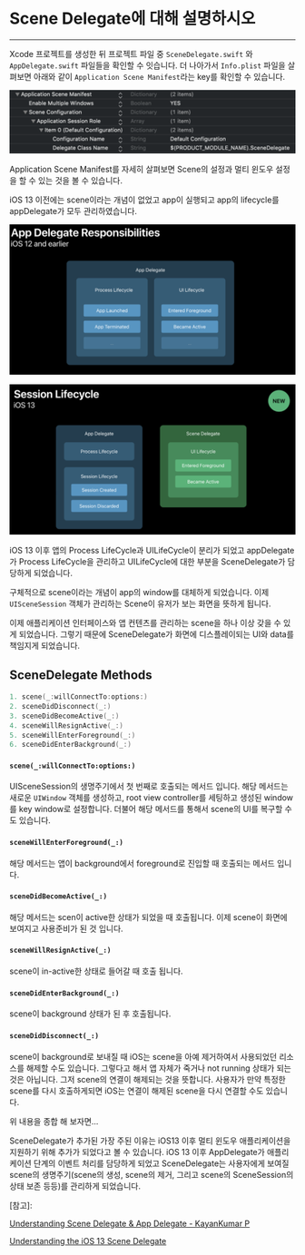 # Scene Delegate에 대해 설명하시오

---

Xcode 프로젝트를 생성한 뒤 프로젝트 파일 중 `SceneDelegate.swift` 와 `AppDelegate.swift` 파일들을 확인할 수 잇습니다. 더 나아가서 `Info.plist` 파일을 살펴보면 아래와 같이 `Application Scene Manifest`라는 key를 확인할 수 있습니다.

![Screen Shot 2021-07-31 at 6.57.35 PM](https://raw.githubusercontent.com/inwoodev/uploadedImages/uploadedFiles/20210731185740.png)

Application Scene Manifest를 자세히 살펴보면 Scene의 설정과 멀티 윈도우 설정을 할 수 있는 것을 볼 수 있습니다.



iOS 13 이전에는 scene이라는 개념이 없었고 app이 실행되고 app의 lifecycle를 appDelegate가 모두 관리하였습니다.

![Screen Shot 2021-07-31 at 6.39.29 PM](https://raw.githubusercontent.com/inwoodev/uploadedImages/uploadedFiles/20210731183948.png)

![Screen Shot 2021-07-31 at 6.39.45 PM](https://raw.githubusercontent.com/inwoodev/uploadedImages/uploadedFiles/20210731183958.png)

iOS 13 이후 앱의 Process LifeCycle과 UILifeCycle이 분리가 되었고 appDelegate가 Process LifeCycle을 관리하고 UILifeCycle에 대한 부분을 SceneDelegate가 담당하게 되었습니다.



구체적으로 scene이라는 개념이 app의 window를 대체하게 되었습니다. 이제 `UISceneSession` 객체가 관리하는 Scene이 유저가 보는 화면을 뜻하게 됩니다.

이제 애플리케이션 인터페이스와 앱 컨텐츠를 관리하는 scene을 하나 이상 갖을 수 있게 되었습니다. 그렇기 때문에 SceneDelegate가 화면에 디스플레이되는 UI와 data를 책임지게 되었습니다.



## SceneDelegate Methods

``` swift
1. scene(_:willConnectTo:options:)
2. sceneDidDisconnect(_:)
3. sceneDidBecomeActive(_:)
4. sceneWillResignActive(_:)
5. sceneWillEnterForeground(_:)
6. sceneDidEnterBackground(_:)
```



#### `scene(_:willConnectTo:options:)`

UISceneSession의 생명주기에서 첫 번째로 호출되는 메서드 입니다. 해당 메서드는 새로운 `UIWindow` 객체를 생성하고, root view controller를 세팅하고 생성된 window를 key window로 설정합니다. 더불어 해당 메서드를 통해서 scene의 UI를 복구할 수도 있습니다. 



#### `sceneWillEnterForeground(_:)`

해당 메서드는 앱이 background에서 foreground로 진입할 때 호출되는 메서드 입니다.



#### `sceneDidBecomeActive(_:)`

해당 메서드는 scen이 active한 상태가 되었을 때 호출됩니다. 이제 scene이 화면에 보여지고 사용준비가 된  것 입니다.



#### `sceneWillResignActive(_:)`

scene이 in-active한 상태로 들어갈 때 호출 됩니다.



#### `sceneDidEnterBackground(_:)`

scene이 background 상태가 된 후 호출됩니다.



#### `sceneDidDisconnect(_:)`

scene이 background로 보내질 때 iOS는 scene을 아예 제거하여서 사용되었던 리소스를 해제할 수도 있습니다. 그렇다고 해서 앱 자체가 죽거나 not running 상태가 되는 것은 아닙니다. 그저 scene의 연결이 해제되는 것을 뜻합니다. 사용자가 만약 특정한 scene를 다시 호출하게되면 iOS는 연결이 해제된 scene을 다시 연결할 수도 있습니다.



위 내용을 종합 해 보자면...

SceneDelegate가 추가된 가장 주된 이유는 iOS13 이후 멀티 윈도우 애플리케이션을 지원하기 위해 추가가 되었다고 볼 수 있습니다. iOS 13 이후 AppDelegate가 애플리케이션 단계의 이벤트 처리를 담당하게 되었고 SceneDelegate는 사용자에게 보여질 scene의 생명주기(scene의 생성, scene의 제거, 그리고 scene의 SceneSession의 상태 보존 등등)를 관리하게 되었습니다.



[참고]:

[Understanding Scene Delegate & App Delegate - KayanKumar P](https://medium.com/@kalyan.parise/understanding-scene-delegate-app-delegate-7503d48c5445)

[Understanding the iOS 13 Scene Delegate](https://www.donnywals.com/understanding-the-ios-13-scene-delegate/)